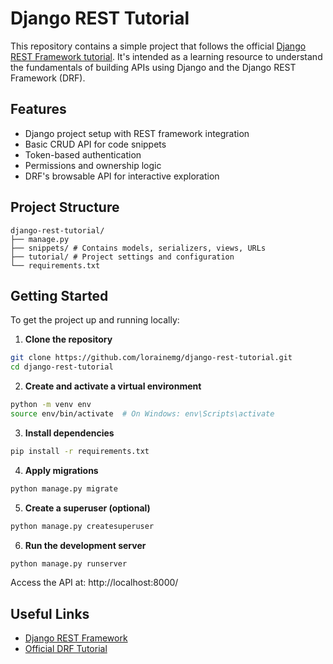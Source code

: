 # Django REST Tutorial

This repository contains a simple project that follows the official [Django REST Framework tutorial](https://www.django-rest-framework.org/tutorial/quickstart/). It's intended as a learning resource to understand the fundamentals of building APIs using Django and the Django REST Framework (DRF).

## Features

- Django project setup with REST framework integration
- Basic CRUD API for code snippets
- Token-based authentication
- Permissions and ownership logic
- DRF's browsable API for interactive exploration

## Project Structure
```plaintext
django-rest-tutorial/ 
├── manage.py 
├── snippets/ # Contains models, serializers, views, URLs 
├── tutorial/ # Project settings and configuration 
└── requirements.txt
```


## Getting Started

To get the project up and running locally:

1. **Clone the repository**

```bash
git clone https://github.com/lorainemg/django-rest-tutorial.git
cd django-rest-tutorial
```

2. **Create and activate a virtual environment**
```bash
python -m venv env
source env/bin/activate  # On Windows: env\Scripts\activate
```

3. **Install dependencies**

```bash
pip install -r requirements.txt
```

4. **Apply migrations**

```bash
python manage.py migrate
```

5. **Create a superuser (optional)**

```bash
python manage.py createsuperuser
```

6. **Run the development server**

```bash
python manage.py runserver
```

Access the API at: http://localhost:8000/

## Useful Links

- [Django REST Framework](https://www.django-rest-framework.org)
- [Official DRF Tutorial](https://www.django-rest-framework.org/tutorial/quickstart/)